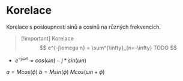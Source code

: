 # Korelace
Korelace s posloupností sinů a cosinů na různých frekvencích.
> [!important] Korelace
$$
e^{-j\omega n} = \sum^{\infty}_{n=-\infty} TODO
$$
- $e^{-j\omega n} = cos(\omega n)-j*sin(\omega n)$

$a = M cos(\phi)$
$b = M sin(\phi)$
$Mcos(\omega n + \phi)$